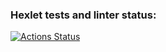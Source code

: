 ### Hexlet tests and linter status:
[![Actions Status](https://github.com/darrriakurochka21092019/frontend-project-11/actions/workflows/hexlet-check.yml/badge.svg)](https://github.com/darrriakurochka21092019/frontend-project-11/actions)
